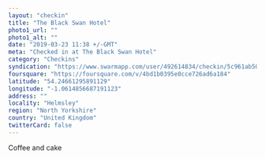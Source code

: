 ```yaml
---
layout: "checkin"
title: "The Black Swan Hotel"
photo1_url: ""
photo1_alt: ""
date: "2019-03-23 11:38 +/-GMT"
meta: "Checked in at The Black Swan Hotel"
category: "Checkins"
syndication: "https://www.swarmapp.com/user/492614834/checkin/5c961ab5005ac1002c46ed26"
foursquare: "https://foursquare.com/v/4bd1b0395e0cce726ad6a184"
latitude: "54.24661295891129"
longitude: "-1.0614856687191123"
address: ""
locality: "Helmsley"
region: "North Yorkshire"
country: "United Kingdom"
twitterCard: false
---
```

Coffee and cake
